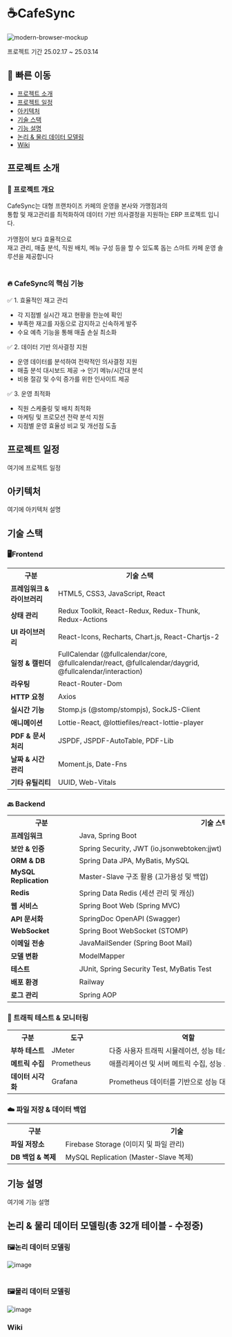 # ☕CafeSync
![modern-browser-mockup](https://github.com/user-attachments/assets/fceef9ef-d8b3-4f7a-8c75-182f4b3b9dba)

프로젝트 기간 25.02.17 ~ 25.03.14

## 🔗 빠른 이동
- [프로젝트 소개](#프로젝트-소개)
- [프로젝트 일정](#프로젝트-일정)
- [아키텍처](#아키텍처)
- [기술 스택](#기술-스택)
- [기능 설명](#기능-설명)
- [논리 & 물리 데이터 모델링](#논리--물리-데이터-모델링)
- [Wiki](#Wiki)

## 프로젝트 소개
### 📌 프로젝트 개요
CafeSync는 대형 프랜차이즈 카페의 운영을 본사와 가맹점과의
<br/>
통합 및 재고관리를 최적화하여 데이터 기반 의사결정을 지원하는 ERP 프로젝트 입니다.
<br/><br/>
가맹점이 보다 효율적으로
<br/>
재고 관리, 매출 분석, 직원 배치, 메뉴 구성 등을 할 수 있도록 돕는 스마트 카페 운영 솔루션을 제공합니다
<br/><br/>
### 🔥 CafeSync의 핵심 기능
✅ 1. 효율적인 재고 관리
- 각 지점별 실시간 재고 현황을 한눈에 확인
- 부족한 재고를 자동으로 감지하고 신속하게 발주
- 수요 예측 기능을 통해 매출 손실 최소화

✅ 2. 데이터 기반 의사결정 지원
- 운영 데이터를 분석하여 전략적인 의사결정 지원
- 매출 분석 대시보드 제공 → 인기 메뉴/시간대 분석
- 비용 절감 및 수익 증가를 위한 인사이트 제공

✅ 3. 운영 최적화
- 직원 스케줄링 및 배치 최적화
- 마케팅 및 프로모션 전략 분석 지원
- 지점별 운영 효율성 비교 및 개선점 도출

## 프로젝트 일정 
여기에 프로젝트 일정

## 아키텍처
여기에 아키텍처 설명

## 기술 스택
### **🖥️Frontend**
<table>
  <tr>
    <th>구분</th>
    <th>기술 스택</th>
  </tr>
  <tr>
    <td><b>프레임워크 & 라이브러리　　</b></td>
    <td>HTML5, CSS3, JavaScript, React</td>
  </tr>
  <tr>
    <td><b>상태 관리</b></td>
    <td>Redux Toolkit, React-Redux, Redux-Thunk, Redux-Actions</td>
  </tr>
  <tr>
    <td><b>UI 라이브러리</b></td>
    <td>React-Icons, Recharts, Chart.js, React-Chartjs-2</td>
  </tr>
  <tr>
    <td><b>일정 & 캘린더</b></td>
    <td>FullCalendar (@fullcalendar/core, @fullcalendar/react, @fullcalendar/daygrid, @fullcalendar/interaction)</td>
  </tr>
  <tr>
    <td><b>라우팅</b></td>
    <td>React-Router-Dom</td>
  </tr>
  <tr>
    <td><b>HTTP 요청</b></td>
    <td>Axios</td>
  </tr>
  <tr>
    <td><b>실시간 기능</b></td>
    <td>Stomp.js (@stomp/stompjs), SockJS-Client</td>
  </tr>
  <tr>
    <td><b>애니메이션</b></td>
    <td>Lottie-React, @lottiefiles/react-lottie-player</td>
  </tr>
  <tr>
    <td><b>PDF & 문서 처리</b></td>
    <td>JSPDF, JSPDF-AutoTable, PDF-Lib</td>
  </tr>
  <tr>
    <td><b>날짜 & 시간 관리</b></td>
    <td>Moment.js, Date-Fns</td>
  </tr>
  <tr>
    <td><b>기타 유틸리티</b></td>
    <td>UUID, Web-Vitals</td>
  </tr>
</table>

<h3>🔙 Backend</h3>
<table>
  <tr>
    <th>구분</th>
    <th>기술 스택</th>
  </tr>
  <tr>
    <td><b>프레임워크　　　　　　　　</b></td>
    <td>Java, Spring Boot　　　　　　　　　　　　　　　　　　　　　　　　　　　　　　　　　　　　　</td>
  </tr>
  <tr>
    <td><b>보안 & 인증</b></td>
    <td>Spring Security, JWT (io.jsonwebtoken:jjwt)</td>
  </tr>
  <tr>
    <td><b>ORM & DB</b></td>
    <td>Spring Data JPA, MyBatis, MySQL</td>
  </tr>
  <tr>
    <td><b>MySQL Replication</b></td>
    <td>Master-Slave 구조 활용 (고가용성 및 백업)</td>
  </tr>
  <tr>
    <td><b>Redis</b></td>
    <td>Spring Data Redis (세션 관리 및 캐싱)</td>
  </tr>
  <tr>
    <td><b>웹 서비스</b></td>
    <td>Spring Boot Web (Spring MVC)</td>
  </tr>
  <tr>
    <td><b>API 문서화</b></td>
    <td>SpringDoc OpenAPI (Swagger)</td>
  </tr>
  <tr>
    <td><b>WebSocket</b></td>
    <td>Spring Boot WebSocket (STOMP)</td>
  </tr>
  <tr>
    <td><b>이메일 전송</b></td>
    <td>JavaMailSender (Spring Boot Mail)</td>
  </tr>
  <tr>
    <td><b>모델 변환</b></td>
    <td>ModelMapper</td>
  </tr>
  <tr>
    <td><b>테스트</b></td>
    <td>JUnit, Spring Security Test, MyBatis Test</td>
  </tr>
  <tr>
    <td><b>배포 환경</b></td>
    <td>Railway</td>
  </tr>
  <tr>
    <td><b>로그 관리</b></td>
    <td>Spring AOP</td>
  </tr>
</table>

### **🚀 트래픽 테스트 & 모니터링**
<table>
  <tr>
    <th>구분</th>
    <th>도구</th>
    <th>역할</th>
  </tr>
  <tr>
    <td><b>부하 테스트　　　　</b></td>
    <td>JMeter　　　　</td>
    <td>다중 사용자 트래픽 시뮬레이션, 성능 테스트 수행　　　　　　　　　　　　　　　　　　　　　　</td>
  </tr>
  <tr>
    <td><b>메트릭 수집</b></td>
    <td>Prometheus</td>
    <td>애플리케이션 및 서버 메트릭 수집, 성능 모니터링</td>
  </tr>
  <tr>
    <td><b>데이터 시각화</b></td>
    <td>Grafana</td>
    <td>Prometheus 데이터를 기반으로 성능 대시보드 시각화</td>
  </tr>
</table>

### **☁️ 파일 저장 & 데이터 백업**
<table>
  <tr>
    <th>구분　　</th>
    <th>기술　　</th>
  </tr>
  <tr>
    <td><b>파일 저장소　　　　　　</b></td>
    <td>Firebase Storage (이미지 및 파일 관리)　　　　　　　　　　　　　　　　　　　　　　　　　　　　　　　</td>
  </tr>
  <tr>
    <td><b>DB 백업 & 복제　　　　</b></td>
    <td>MySQL Replication (Master-Slave 복제)</td>
  </tr>
</table>

## 기능 설명
여기에 기능 설명

## 논리 & 물리 데이터 모델링(총 32개 테이블 - 수정중)
### 🖼️논리 데이터 모델링
![image](https://github.com/user-attachments/assets/c83c72d3-2a89-4fe7-a1b5-a0985bddf276)
<br/>
<br/>
### 🖼물리 데이터 모델링
![image](https://github.com/user-attachments/assets/fbd038eb-2531-451e-905b-40f5926fac0d)

### Wiki
